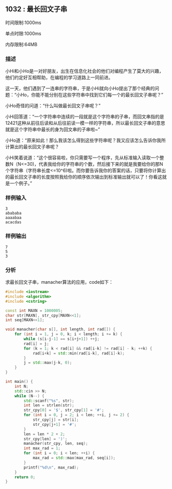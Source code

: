 ## 1032 : 最长回文子串
时间限制:1000ms

单点时限:1000ms

内存限制:64MB

### 描述
   小Hi和小Ho是一对好朋友，出生在信息化社会的他们对编程产生了莫大的兴趣，他们约定好互相帮助，在编程的学习道路上一同前进。

   这一天，他们遇到了一连串的字符串，于是小Hi就向小Ho提出了那个经典的问题：“小Ho，你能不能分别在这些字符串中找到它们每一个的最长回文子串呢？”

   小Ho奇怪的问道：“什么叫做最长回文子串呢？”

   小Hi回答道：“一个字符串中连续的一段就是这个字符串的子串，而回文串指的是12421这种从前往后读和从后往前读一模一样的字符串，所以最长回文子串的意思就是这个字符串中最长的身为回文串的子串啦~”

   小Ho道：“原来如此！那么我该怎么得到这些字符串呢？我又应该怎么告诉你我所计算出的最长回文子串呢？

   小Hi笑着说道：“这个很容易啦，你只需要写一个程序，先从标准输入读取一个整数N（N<=30)，代表我给你的字符串的个数，然后接下来的就是我要给你的那N个字符串（字符串长度<=10^6)啦。而你要告诉我你的答案的话，只要将你计算出的最长回文子串的长度按照我给你的顺序依次输出到标准输出就可以了！你看这就是一个例子。”

### 样例输入
```
3
abababa
aaaabaa
acacdas
```

### 样例输出
```
7
5
3
```

### 分析
求最长回文子串，manacher算法的应用，code如下：

```C++
#include <iostream>
#include <algorithm>
#include <cstring>

const int MAXN = 1000005;
char str[MAXN], str_cpy[MAXN<<1];
int seq[MAXN<<1];

void manacher(char s[], int length, int rad[]) {
	for (int i = 1, j = 0, k; i < length; i += k) {
		while (s[i-j-1] == s[i+j+1]) ++j;
		rad[i] = j;
		for (k = 1; k < rad[i] && rad[i-k] != rad[i] - k; ++k) {
			rad[i+k] = std::min(rad[i-k], rad[i]-k);
		}
		j = std::max(j-k, 0);
	}
}

int main() {
	int N;
	std::cin >> N;
	while (N--) {
		std::scanf("%s", str);
		int len = strlen(str);
		str_cpy[0] = '$', str_cpy[1] = '#';
		for (int i = 0, j = 2; i < len; ++i, j += 2) {
			str_cpy[j] = str[i];
			str_cpy[j+1] = '#';
		}
		len = len * 2 + 2;
		str_cpy[len] = ')';
		manacher(str_cpy, len, seq);
		int max_rad = 1;
		for (int i = 0; i < len; ++i) {
			max_rad = std::max(max_rad, seq[i]);
		}
		printf("%d\n", max_rad);
	}
	return 0;
}
```